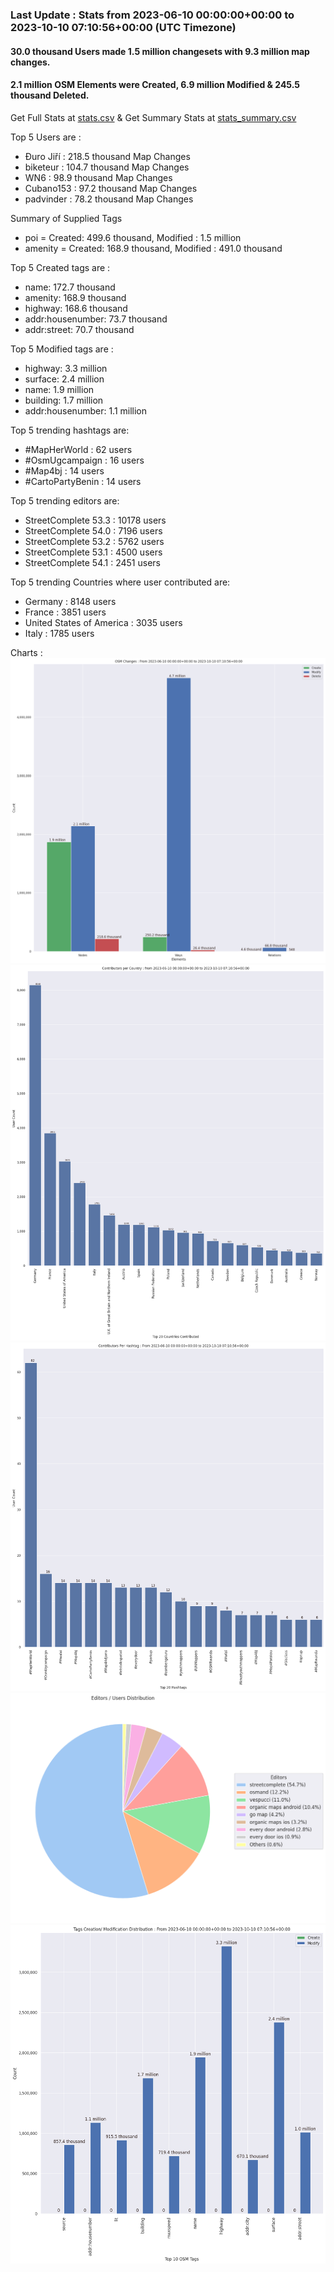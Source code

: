 ### Last Update : Stats from 2023-06-10 00:00:00+00:00 to 2023-10-10 07:10:56+00:00 (UTC Timezone)

#### 30.0 thousand Users made 1.5 million changesets with 9.3 million map changes.
#### 2.1 million OSM Elements were Created, 6.9 million Modified & 245.5 thousand Deleted.
Get Full Stats at [stats.csv](/stats/fieldmappers/Daily/stats.csv)
 & Get Summary Stats at [stats_summary.csv](/stats/fieldmappers/Daily/stats_summary.csv)

Top 5 Users are : 
- Đuro Jiří : 218.5 thousand Map Changes
- biketeur : 104.7 thousand Map Changes
- WN6 : 98.9 thousand Map Changes
- Cubano153 : 97.2 thousand Map Changes
- padvinder : 78.2 thousand Map Changes

Summary of Supplied Tags
- poi = Created: 499.6 thousand, Modified : 1.5 million
- amenity = Created: 168.9 thousand, Modified : 491.0 thousand


Top 5 Created tags are :
- name: 172.7 thousand
- amenity: 168.9 thousand
- highway: 168.6 thousand
- addr:housenumber: 73.7 thousand
- addr:street: 70.7 thousand


Top 5 Modified tags are :
- highway: 3.3 million
- surface: 2.4 million
- name: 1.9 million
- building: 1.7 million
- addr:housenumber: 1.1 million


Top 5 trending hashtags are:
- #MapHerWorld : 62 users
- #OsmUgcampaign : 16 users
- #Map4bj : 14 users
- #CartoPartyBenin : 14 users


Top 5 trending editors are:
- StreetComplete 53.3 : 10178 users
- StreetComplete 54.0 : 7196 users
- StreetComplete 53.2 : 5762 users
- StreetComplete 53.1 : 4500 users
- StreetComplete 54.1 : 2451 users


Top 5 trending Countries where user contributed are:
- Germany : 8148 users
- France : 3851 users
- United States of America : 3035 users
- Italy : 1785 users


 Charts : 
![Alt text](./stats_osm_changes.png) 
![Alt text](./stats_users_per_country.png) 
![Alt text](./stats_users_per_hashtag.png) 
![Alt text](./stats_editors_pie_chart.png) 
![Alt text](./stats_tags.png) 
